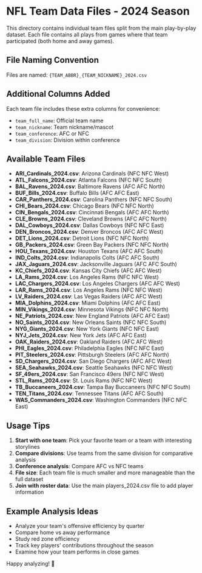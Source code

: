 # NFL Team Data Files - 2024 Season

This directory contains individual team files split from the main play-by-play dataset.
Each file contains all plays from games where that team participated (both home and away games).

## File Naming Convention
Files are named: `{TEAM_ABBR}_{TEAM_NICKNAME}_2024.csv`

## Additional Columns Added
Each team file includes these extra columns for convenience:
- `team_full_name`: Official team name
- `team_nickname`: Team nickname/mascot
- `team_conference`: AFC or NFC
- `team_division`: Division within conference

## Available Team Files

- **ARI_Cardinals_2024.csv**: Arizona Cardinals (NFC NFC West)
- **ATL_Falcons_2024.csv**: Atlanta Falcons (NFC NFC South)
- **BAL_Ravens_2024.csv**: Baltimore Ravens (AFC AFC North)
- **BUF_Bills_2024.csv**: Buffalo Bills (AFC AFC East)
- **CAR_Panthers_2024.csv**: Carolina Panthers (NFC NFC South)
- **CHI_Bears_2024.csv**: Chicago Bears (NFC NFC North)
- **CIN_Bengals_2024.csv**: Cincinnati Bengals (AFC AFC North)
- **CLE_Browns_2024.csv**: Cleveland Browns (AFC AFC North)
- **DAL_Cowboys_2024.csv**: Dallas Cowboys (NFC NFC East)
- **DEN_Broncos_2024.csv**: Denver Broncos (AFC AFC West)
- **DET_Lions_2024.csv**: Detroit Lions (NFC NFC North)
- **GB_Packers_2024.csv**: Green Bay Packers (NFC NFC North)
- **HOU_Texans_2024.csv**: Houston Texans (AFC AFC South)
- **IND_Colts_2024.csv**: Indianapolis Colts (AFC AFC South)
- **JAX_Jaguars_2024.csv**: Jacksonville Jaguars (AFC AFC South)
- **KC_Chiefs_2024.csv**: Kansas City Chiefs (AFC AFC West)
- **LA_Rams_2024.csv**: Los Angeles Rams (NFC NFC West)
- **LAC_Chargers_2024.csv**: Los Angeles Chargers (AFC AFC West)
- **LAR_Rams_2024.csv**: Los Angeles Rams (NFC NFC West)
- **LV_Raiders_2024.csv**: Las Vegas Raiders (AFC AFC West)
- **MIA_Dolphins_2024.csv**: Miami Dolphins (AFC AFC East)
- **MIN_Vikings_2024.csv**: Minnesota Vikings (NFC NFC North)
- **NE_Patriots_2024.csv**: New England Patriots (AFC AFC East)
- **NO_Saints_2024.csv**: New Orleans Saints (NFC NFC South)
- **NYG_Giants_2024.csv**: New York Giants (NFC NFC East)
- **NYJ_Jets_2024.csv**: New York Jets (AFC AFC East)
- **OAK_Raiders_2024.csv**: Oakland Raiders (AFC AFC West)
- **PHI_Eagles_2024.csv**: Philadelphia Eagles (NFC NFC East)
- **PIT_Steelers_2024.csv**: Pittsburgh Steelers (AFC AFC North)
- **SD_Chargers_2024.csv**: San Diego Chargers (AFC AFC West)
- **SEA_Seahawks_2024.csv**: Seattle Seahawks (NFC NFC West)
- **SF_49ers_2024.csv**: San Francisco 49ers (NFC NFC West)
- **STL_Rams_2024.csv**: St. Louis Rams (NFC NFC West)
- **TB_Buccaneers_2024.csv**: Tampa Bay Buccaneers (NFC NFC South)
- **TEN_Titans_2024.csv**: Tennessee Titans (AFC AFC South)
- **WAS_Commanders_2024.csv**: Washington Commanders (NFC NFC East)

## Usage Tips

1. **Start with one team**: Pick your favorite team or a team with interesting storylines
2. **Compare divisions**: Use teams from the same division for comparative analysis
3. **Conference analysis**: Compare AFC vs NFC teams
4. **File size**: Each team file is much smaller and more manageable than the full dataset
5. **Join with roster data**: Use the main players_2024.csv file to add player information

## Example Analysis Ideas

- Analyze your team's offensive efficiency by quarter
- Compare home vs away performance
- Study red zone efficiency
- Track key players' contributions throughout the season
- Examine how your team performs in close games

Happy analyzing! 🏈
